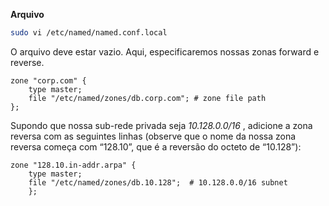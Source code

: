 **Arquivo**
```sh
sudo vi /etc/named/named.conf.local
```
O arquivo deve estar vazio. Aqui, especificaremos nossas zonas forward e reverse.

```local
zone "corp.com" {
    type master;
    file "/etc/named/zones/db.corp.com"; # zone file path
};
```

Supondo que nossa sub-rede privada seja _10.128.0.0/16_ , adicione a zona reversa com as seguintes linhas (observe que o nome da nossa zona reversa começa com “128.10”, que é a reversão do octeto de “10.128”):
```local
zone "128.10.in-addr.arpa" {
    type master;
    file "/etc/named/zones/db.10.128";  # 10.128.0.0/16 subnet
    };
```
